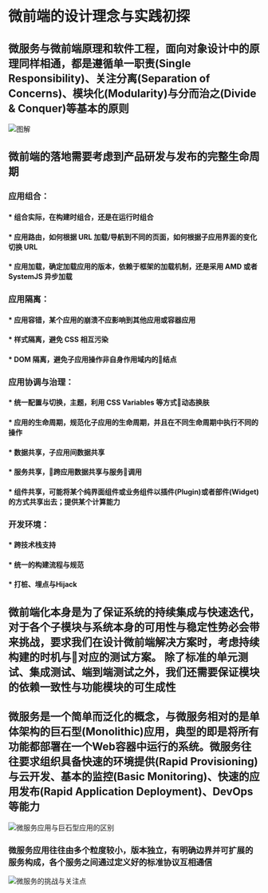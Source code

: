 # 微前端的设计理念与实践初探

## 微服务与微前端原理和软件工程，面向对象设计中的原理同样相通，都是遵循单一职责(Single Responsibility)、关注分离(Separation of Concerns)、模块化(Modularity)与分而治之(Divide & Conquer)等基本的原则

![图解](https://pic4.zhimg.com/80/v2-582177341de2baae119aebd7d3657e2d_hd.jpg)

## 微前端的落地需要考虑到产品研发与发布的完整生命周期

### 应用组合：

#### * 组合实际，在构建时组合，还是在运行时组合

#### * 应用路由，如何根据 URL 加载/导航到不同的页面，如何根据子应用界面的变化切换 URL

#### * 应用加载，确定加载应用的版本，依赖于框架的加载机制，还是采用 AMD 或者 SystemJS 异步加载

### 应用隔离：

#### * 应用容错，某个应用的崩溃不应影响到其他应用或容器应用

#### * 样式隔离，避免 CSS 相互污染

#### * DOM 隔离，避免子应用操作非自身作用域内的结点

### 应用协调与治理：

#### * 统一配置与切换，主题，利用 CSS Variables 等方式动态换肤

#### * 应用的生命周期，规范化子应用的生命周期，并且在不同生命周期中执行不同的操作

#### * 数据共享，子应用间数据共享

#### * 服务共享，跨应用数据共享与服务调用

#### * 组件共享，可能将某个纯界面组件或业务组件以插件(Plugin)或者部件(Widget)的方式共享出去；提供某个计算能力

### 开发环境：

#### * 跨技术栈支持

#### * 统一的构建流程与规范

#### * 打桩、埋点与Hijack

## 微前端化本身是为了保证系统的持续集成与快速迭代，对于各个子模块与系统本身的可用性与稳定性势必会带来挑战，要求我们在设计微前端解决方案时，考虑持续构建的时机与对应的测试方案。 除了标准的单元测试、集成测试、端到端测试之外，我们还需要保证模块的依赖一致性与功能模块的可生成性

## 微服务是一个简单而泛化的概念，与微服务相对的是单体架构的巨石型(Monolithic)应用，典型的即是将所有功能都部署在一个Web容器中运行的系统。微服务往往要求组织具备快速的环境提供(Rapid Provisioning)与云开发、基本的监控(Basic Monitoring)、快速的应用发布(Rapid Application Deployment)、DevOps等能力

![微服务应用与巨石型应用的区别](https://pic1.zhimg.com/80/v2-454c81aa6706cd9d315c881259f47b2d_hd.jpg)

### 微服务应用往往由多个粒度较小，版本独立，有明确边界并可扩展的服务构成，各个服务之间通过定义好的标准协议互相通信

![微服务的挑战与关注点](https://pic3.zhimg.com/80/v2-3f6dcf2bf23e181d2e792bda58bdf0d2_hd.jpg)
